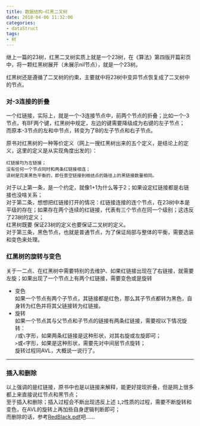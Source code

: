 ```yaml
---
title: 数据结构—红黑二叉树
date: 2018-04-06 11:32:00
categories:
- dataStruct
tags:
- 树
---  
```


继上一篇的23树，红黑二叉树实质上就是一个23树，在《算法》第四版开篇彩页中，将一颗红黑树展开（未展示nil节点），就是一个23树。  

红黑树还是遵循了二叉树的约束，主要就中将23树中变异节点恢复成了二叉树中的节点。
### 对-3连接的折叠  
一个红链接，实际上，就是一个-3连接节点中，前两个节点的折叠；比如一个-3节点，有BF两个键，红黑树中规定，左边的键需要降级成为右键的左子节点；  
而原本-3节点的左和中节点，转变为了B的左子节点和右子节点。  

原书对红黑树的一种等价定义（网上一搜红黑树出来的五个定义，是结论上的定义，这里的定义是从实现角度出发的）：  
```text
红链接均为左链接；
没有任何一个节点同时和两条红链接相连；
该树是完美黑色平衡的，即任意空链接到根结点的路径上的黑链接数量相同。
```
对于以上第一条，是一个约定，就像1+1为什么等于2；如果设定红链接都是右链接也没啥关系；  
对于第二条，想想把红链接打开的情况：红链接连接的连个节点，在23树中本是平级的存在；如果存在两个连续的红链接，代表有三个节点在同一个级别；这违反了23树的定义；  
红黑树既要 保证23树的定义也要保证二叉树的定义。  
对于第三条，黑色节点，也就是普通节点，为了保证局部与整体的平衡，需要选装和变色来处理。

### 红黑树的旋转与变色  
关于一二点、在红黑树中需要特别的去维护、如果红链接出现在了右链接，就需要左旋；如果出现了一个节点上有两个红链接，需要变色或是旋转

- 变色  
如果一个节点有两个子节点，其链接都是红色，那么其子节点都转为黑色，自身转为红色并将其父链接转为红链接。  
- 旋转  
如果一个节点其与父节点和子节点的链接有两条红链接，需要视以下情况旋转：  
`/`或`\`字形，如果两条红链接是这种形状，对其右旋或左旋即可；  
`>`或`<`字形，如果是这种形状，需要先对中间层节点旋转；  
旋转过程同AVL，大概说一说行了。  


--- 
### 插入和删除
以上强调的是红链接，原书中也是以链接来解释，能更好提现折叠，但是网上很多都上来直接说红节点和黑节点；  
至于插入和删除；插入过程会不断出现违反上述 `1`,`2`性质的过程，需要不断旋转和变色，在AVL的旋转上再加些自身逻辑判断即可；  
而删除的话，参考[RedBlack.pdf](https://www.cs.princeton.edu/~rs/talks/LLRB/RedBlack.pdf)吧……